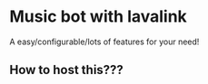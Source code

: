 # Music bot with lavalink

A easy/configurable/lots of features for your need!  

## How to host this???
